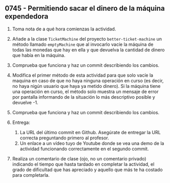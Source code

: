 ## 0745 - Permitiendo sacar el dinero de la máquina expendedora

1. Toma nota de a qué hora comienzas la actividad.

2. Añade a la clase `TicketMachine` del proyecto `better-ticket-machine` un método llamado `emptyMachine` que al invocarlo vacíe la máquina de todas las monedas que hay en ella y que devuelva la cantidad de dinero que había en la máquina.

2. Comprueba que funciona y haz un commit describiendo los cambios.

3. Modifica el primer método de esta actividad para que solo vacíe la maquina en caso de que no haya ninguna operación en curso (es decir, no haya nigún usuario que haya ya metido dinero). Si la máquina tiene una operación en curso, el método solo muestra un mensaje de error por pantalla informando de la situación lo más descriptivo posible y devuelve -1.

4. Comprueba que funciona y haz un commit describiendo los cambios.

5. Entrega:

    1. La URL del último commit en Github. Asegúrate de entregar la URL correcta preguntando primero al profesor.
    2. Un enlace a un vídeo tuyo de Youtube donde se vea una demo de la actividad funcionando correctamente en el segundo commit.
    
6. Realiza un comentario de clase (ojo, no un comentario privado) indicando el tiempo que hasta tardado en completar la actividad, el grado de dificultad que has apreciado y aquello que más te ha costado para completarla.

